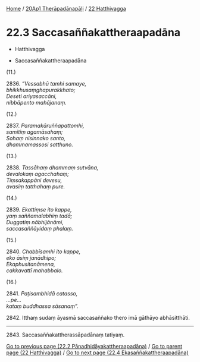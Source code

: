 
[Home](/) / [20Ap1 Therāpadānapāḷi](...md) / [22 Hatthivagga](../20Ap1/22.md)

# 22.3 Saccasaññakattheraapadāna

* Hatthivagga

* Saccasaññakattheraapadāna

(11.)

2836\. _“Vessabhū tamhi samaye,_  
_bhikkhusaṃghapurakkhato;_  
_Deseti ariyasaccāni,_  
_nibbāpento mahājanaṃ._  


(12.)

2837\. _Paramakāruññapattomhi,_  
_samitiṃ agamāsahaṃ;_  
_Sohaṃ nisinnako santo,_  
_dhammamassosi satthuno._  


(13.)

2838\. _Tassāhaṃ dhammaṃ sutvāna,_  
_devalokaṃ agacchahaṃ;_  
_Tiṃsakappāni devesu,_  
_avasiṃ tatthahaṃ pure._  


(14.)

2839\. _Ekattiṃse ito kappe,_  
_yaṃ saññamalabhiṃ tadā;_  
_Duggatiṃ nābhijānāmi,_  
_saccasaññāyidaṃ phalaṃ._  


(15.)

2840\. _Chabbīsamhi ito kappe,_  
_eko āsiṃ janādhipo;_  
_Ekaphusitanāmena,_  
_cakkavattī mahabbalo._  


(16.)

2841\. _Paṭisambhidā catasso,_  
_…pe…_  
_kataṃ buddhassa sāsanaṃ”._  


2842\. Itthaṃ sudaṃ āyasmā saccasaññako thero imā gāthāyo abhāsitthāti.

---

2843\. Saccasaññakattherassāpadānaṃ tatiyaṃ.



[Go to previous page (22.2 Pānadhidāyakattheraapadāna)](22.2.md) / [Go to parent page (22 Hatthivagga)](../20Ap1/22.md) / [Go to next page (22.4 Ekasaññakattheraapadāna)](22.4.md)


